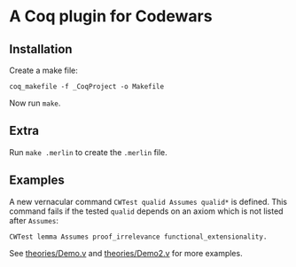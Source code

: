 # A Coq plugin for Codewars

## Installation

Create a make file:
```
coq_makefile -f _CoqProject -o Makefile
```

Now run `make`.

## Extra

Run `make .merlin` to create the `.merlin` file.

## Examples

A new vernacular command `CWTest qualid Assumes qualid*` is defined.
This command fails if the tested `qualid` depends on an axiom which is not listed
after `Assumes`:

```coq
CWTest lemma Assumes proof_irrelevance functional_extensionality.
```

See [theories/Demo.v](theories/Demo.v) and [theories/Demo2.v](theories/Demo2.v)
for more examples.